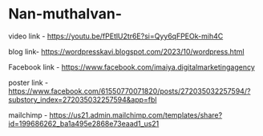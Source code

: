 # Nan-muthalvan-

video link - https://youtu.be/fPEtlU2tr6E?si=Qyy6qFPEOk-mih4C

blog link- https://wordpresskavi.blogspot.com/2023/10/wordpress.html

Facebook link - https://www.facebook.com/imaiya.digitalmarketingagency

poster link - https://www.facebook.com/61550770071820/posts/272035032257594/?substory_index=272035032257594&app=fbl

mailchimp - https://us21.admin.mailchimp.com/templates/share?id=199686262_ba1a495e2868e73eaad1_us21
